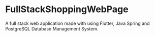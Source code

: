 # FullStackShoppingWebPage
A full stack web application made with using Flutter, Java Spring and PostgreSQL Database Management System.
